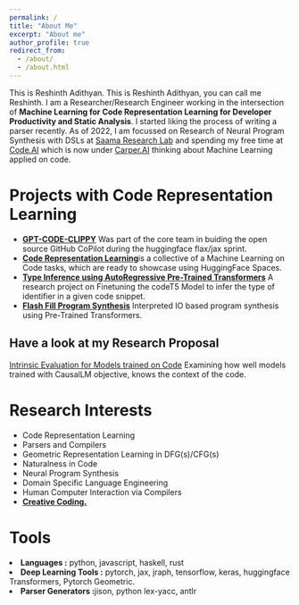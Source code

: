 ```yaml
---
permalink: /
title: "About Me"
excerpt: "About me"
author_profile: true
redirect_from: 
  - /about/
  - /about.html
---     
```

This is Reshinth Adithyan. This is Reshinth Adithyan, you can call me Reshinth. I am a Researcher/Research Engineer working in the intersection of <b>Machine Learning for Code Representation Learning for Developer Productivity and Static Analysis</b>. I started liking the process of writing a parser recently. As of 2022, I am focussed on Research of Neural Program Synthesis with DSLs at [Saama Research Lab](https://www.saama.com/category/saama-research/) and spending my free time at [Code.AI](https://code.ai) which is now under [Carper.AI](https://carper.ai/) thinking about Machine Learning applied on code.

Projects with Code Representation Learning
======
- <b><a href="https://github.com/CodedotAl/gpt-code-clippy" target="_blank">GPT-CODE-CLIPPY</a></b>
          Was part of the core team in buiding the open source GitHub CoPilot during the huggingface flax/jax sprint.
- <b><a href="https://huggingface.co/spaces/reshinthadith/code-representation-learning" target="_blank"> Code Representation Learning</a></b>is a collective of a Machine Learning on Code tasks, which are ready to showcase using HuggingFace Spaces.
- <b><a href="https://huggingface.co/reshinthadith/codet5-type-inference" target="_blank"> Type Inference using AutoRegressive Pre-Trained Transformers</a></b> A research project on Finetuning the codeT5 Model to infer the type of identifier in a given code snippet.
- <b><a href="https://github.com/reshinthadithyan/flashfill-program-synthesis" target="_blank"> Flash Fill Program Synthesis</a></b> Interpreted IO based program synthesis using Pre-Trained Transformers.
## Have a look at my Research Proposal
<a href="files/intrinsic_eval_proposal.pdf" target="_blank">Intrinsic Evaluation for Models trained on Code</a> Examining how well models trained with CausalLM objective, knows the context of the code.

Research Interests
======
- Code Representation Learning
- Parsers and Compilers
- Geometric Representation Learning in DFG(s)/CFG(s)
- Naturalness in Code
- Neural Program Synthesis
- Domain Specific Language Engineering
- Human Computer Interaction via Compilers
- <strong><a href = "https://openprocessing.org/user/267866?view=sketches" target="_blank"> Creative Coding.</strong></li></a>

Tools
=====
<li><strong>Languages :</strong> python, javascript, haskell, rust </li>
<li><strong>Deep Learning Tools :</strong> pytorch, jax, jraph, tensorflow, keras, huggingface Transformers, Pytorch Geometric. </li>
<li><strong>Parser Generators :</strong>jison, python lex-yacc, antlr</li>

